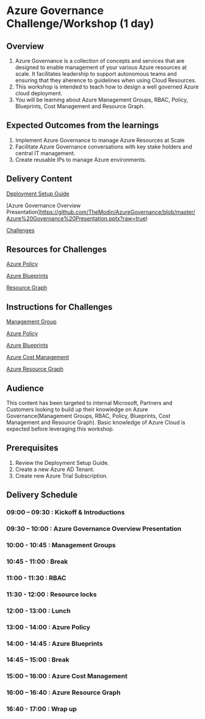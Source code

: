 # Azure Governance Challenge/Workshop (1 day)

## Overview

1. Azure Governance is a collection of concepts and services that are designed to enable management of your various Azure resources at scale. It facilitates leadership to support autonomous teams and ensuring that they aherence to guidelines when using Cloud Resources.
2. This workshop is intended to teach how to design a well governed Azure cloud deployment.
3. You will be learning about Azure Management Groups, RBAC, Policy, Blueprints, Cost Management and Resource Graph.

## Expected Outcomes from the learnings

1. Implement Azure Governance to manage Azure Resources at Scale
2. Facilitate Azure Governance conversations with key stake holders and central IT management.
3. Create reusable IPs to manage Azure environments.

## Delivery Content

[Deployment Setup Guide](https://github.com/TheModin/AzureGovernance/blob/master/Challenge%200%20-%20Deployment%20Setup%20Guide.docx?raw=true)

[Azure Governance Overview Presentation]https://github.com/TheModin/AzureGovernance/blob/master/Azure%20Governance%20Presentation.pptx?raw=true)

[Challenges](https://github.com/TheModin/AzureGovernance/blob/master/Azure%20Governance%20Hack.docx?raw=true)

## Resources for Challenges

[Azure Policy](https://raw.githubusercontent.com/TheModin/AzureGovernance/master/policy_DenyGSeriesVMs.json)

[Azure Blueprints](https://raw.githubusercontent.com/TheModin/AzureGovernance/master/template_StorageAccount.json)  

[Resource Graph](https://docs.microsoft.com/en-us/azure/governance/resource-graph/samples/starter)  

## Instructions for Challenges

[Management Group](https://github.com/TheModin/AzureGovernance/blob/master/Challenge%201%20-%20Management%20Group.docx?raw=true)

[Azure Policy](https://github.com/TheModin/AzureGovernance/blob/master/Challenge%202%20-%20Policies.docx?raw=true)

[Azure Blueprints](https://github.com/TheModin/AzureGovernance/blob/master/Challenge%203%20-%20Blueprints.docx?raw=true)

[Azure Cost Management](https://github.com/TheModin/AzureGovernance/blob/master/Challenge%204%20-%20Azure%20Cost%20Management.docx?raw=true)

[Azure Resource Graph](https://github.com/TheModin/AzureGovernance/blob/master/Challenge%205%20-%20ResourceGraph.docx?raw=true)

## Audience

This content has been targeted to internal Microsoft, Partners and Customers looking to build up their knowledge on Azure Governance(Management Groups, RBAC, Policy, Blueprints, Cost Management and Resource Graph). Basic knowledge of Azure Cloud is expected before leveraging this workshop.

## Prerequisites

1. Review the Deployment Setup Guide.
2. Create a new Azure AD Tenant.
3. Create new Azure Trial Subscription.

## Delivery Schedule  

### 09:00 – 09:30 : Kickoff & Introductions  

### 09:30 – 10:00 : Azure Governance Overview Presentation  

### 10:00 - 10:45 : Management Groups  

### 10:45 - 11:00 : Break  

### 11:00 - 11:30 : RBAC  

### 11:30 - 12:00 : Resource locks  

### 12:00 - 13:00 : Lunch  

### 13:00 - 14:00 : Azure Policy  

### 14:00 - 14:45 : Azure Blueprints

### 14:45 – 15:00 : Break

### 15:00 – 16:00 : Azure Cost Management  

### 16:00 – 16:40 : Azure Resource Graph  

### 16:40 - 17:00 : Wrap up
